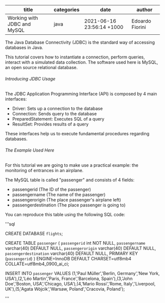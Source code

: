 title | categories | date | author
--- | --- | --- | ---
Working with JDBC and MySQL | java | 2021-06-16 23:56:14 +1000 | Edoardo Fiorini  

The Java Database Connectivity (JDBC) is the standard way of accessing databases in Java. 

This tutorial covers how to instantiate a connection, perform queries, interact with a simulated data collection. The software used here is MySQL, an open source relational database.

###### Introducing JDBC Usage

The JDBC Application Programming Interface (API) is composed by 4 main interfaces:

+ Driver: Sets up a connection to the database
+ Connection: Sends query to the database
+ PreparedStatement: Executes SQL of a query
+ ResultSet: Provides results of a query

These interfaces help us to execute fundamental procedures regarding databases.

###### The Example Used Here

For this tutorial we are going to make use a practical example: the monitoring of entrances in an airplane.

The MySQL table is called "passenger" and consists of 4 fields:

+ passengerid (The ID of the passenger)
+ passengername (The name of the passenger)
+ passengerorigin (The place passenger's airplane left)
+ passengerdestination (The place passenger is going to)

You can reproduce this table using the following SQL code:

'''sql 

CREATE DATABASE `flights`;

CREATE TABLE `passenger` (
  `passengerid` int NOT NULL,
  `passengername` varchar(40) DEFAULT NULL,
  `passengerorigin` varchar(40) DEFAULT NULL,
  `passengerdestination` varchar(40) DEFAULT NULL,
  PRIMARY KEY (`passengerid`)
) ENGINE=InnoDB DEFAULT CHARSET=utf8mb4 COLLATE=utf8mb4_0900_ai_ci;

INSERT INTO `passenger` VALUES (1,'Paul Müller','Berlin, Germany','New York, USA'),(2,'Léo Martin','Paris, France','Barcelona, Spain'),(3,'John Doe','Boston, USA','Chicago, USA'),(4,'Mario Rossi','Rome, Italy','Liverpool, UK'),(5,'Agata Wòjcik','Warsaw, Poland','Cracovia, Poland');

'''

